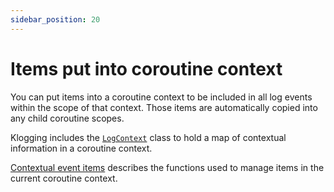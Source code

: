 ```yaml
---
sidebar_position: 20
---
```


# Items put into coroutine context

You can put items into a coroutine context to be included in all log events within the scope of that
context. Those items are automatically copied into any child coroutine scopes.

Klogging includes the
[`LogContext`](https://dokka.klogging.io/-klogging/io.klogging.context/-log-context/index.html)
class to hold a map of contextual information in a coroutine context.

[Contextual event items](../coroutines/context) describes the functions used to manage items in the
current coroutine context.
